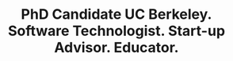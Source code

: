 ---
layout: home
title: "PhD Candidate UC Berkeley. Software Technologist. Start-up Advisor. Educator."
tags: [Jekyll, theme, responsive, blog, template]
image:
  feature: typewriter.jpg
---